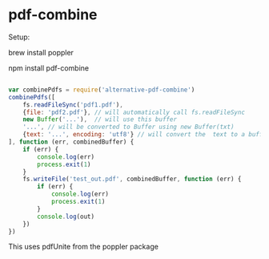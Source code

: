 # pdf-combine

Setup:

brew install poppler

npm install pdf-combine

```javascript

var combinePdfs = require('alternative-pdf-combine')
combinePdfs([
	fs.readFileSync('pdf1.pdf'),
	{file: 'pdf2.pdf'}, // will automatically call fs.readFileSync
	new Buffer('...'),  // will use this buffer
	'...', // will be converted to Buffer using new Buffer(txt)
	{text: '...', encoding: 'utf8'} // will convert the  text to a buffer using new Buffer(obj.text, obj.encoding)
], function (err, combinedBuffer) {
	if (err) {
		console.log(err)
		process.exit(1)
	}
	fs.writeFile('test_out.pdf', combinedBuffer, function (err) {
		if (err) {
			console.log(err)
			process.exit(1)
		}
		console.log(out)
	})
})

```

This uses pdfUnite from the poppler package